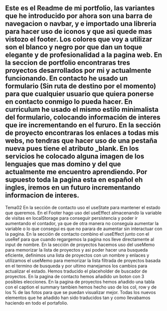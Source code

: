 Este es el Readme de mi portfolio, las variantes que he introducido por ahora son una barra de navegacion o navbar, y e importado una libreria
para hacer uso de iconos y que asi quede mas vistozo el footer.
Los colores que voy a utilizar son el blanco y negro por que dan un toque elegante y de profesionalidad a la pagina web.
En la seccion de portfolio encontraras tres proyectos desarrollados por mi y actualmente funcionando.
En contacto he usado un formulario (Sin ruta de destino por el momento) para que cualquier usuario que quiera ponerse en contacto conmigo lo pueda hacer.
En curriculum he usado el mismo estilo minimalista del formulario, colocando información de interes que ire incrementando en el fururo.
En la sección de proyecto encontraras los enlaces a todas mis webs, no tendras que hacer uso de una pestaña nueva pues tiene el atributo _blank.
En los servicios he colocado alguna imagen de los lenguajes que mas domino y del que actualmente me encuentro aprendiendo.
Por supuesto toda la pagina esta en español eh ingles, iremos en un futuro incrementando informacion de interes.
-------------------
Tema02
En la sección de contacto uso el useState para mantener el estado que queremos.
En el Footer hago uso del useEffect almacenando la variable de visitas en localStorage para conseguir persistencia y poder ir aumentando el contador, ya que de otra manera no conseguia aumentar la variable o lo que consegui es que no parara de aumentar sin interactuar con la pagina.
En la sección de contacto combino el useEffect junto con el useRef para que cuando regargemos la pagina nos lleve directamente al input de nombre.
En la sección de proyectos hacemos uso del useMemo para memorizar la lista de proyectos y asi poder hacer una busqueda eficiente, definimos una lista de proyectos con un nombre y enlaces y utilizamos el useMemo para memorizar la lista filtrada de proyectos basada en el termino de busqueda y por ultimo manejamos los cambios para actualizar el estado.
Hemos traducido el placeholder de buscador de proyectos.
En la pagina de contacto hemos añadido un boton con 3 posibles elecciones.
En la pagina de proyectos hemos añadido una tabla con el caption el summary tambien hemos hecho uso de los col, row y de los % de las fotos para que se puedan visualizar mejor.
Todas los nuevos elementos que he añadido han sido traducidos tan y como llevabamos haciendo en todo el portafolio. 